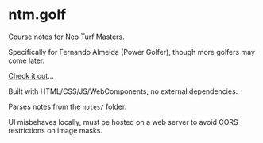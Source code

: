 # ntm.golf

Course notes for Neo Turf Masters.

Specifically for Fernando Almeida (Power Golfer), though more golfers may come later.

[Check it out](https://ntm.golf)...

Built with HTML/CSS/JS/WebComponents, no external dependencies.

Parses notes from the `notes/` folder.

UI misbehaves locally, must be hosted on a web server to avoid CORS restrictions on image masks.